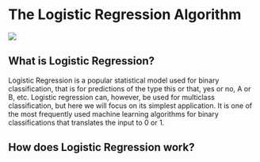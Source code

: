 # The Logistic Regression Algorithm

![](https://cdn-images-1.medium.com/max/681/1*3FgpptTWzpd2RLgKbV-HvA.jpeg)

## What is Logistic Regression?
Logistic Regression is a popular statistical model used for binary classification, that is for predictions of the type this or that, yes or no, A or B, etc. Logistic regression can, however, be used for multiclass classification, but here we will focus on its simplest application. It is one of the most frequently used machine learning algorithms for binary classifications that translates the input to 0 or 1. 


## How does Logistic Regression work?

